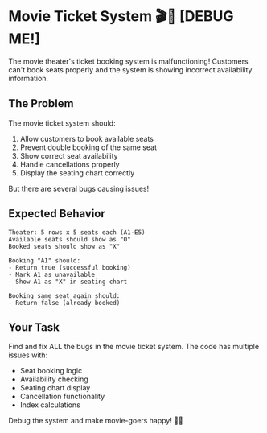 # Movie Ticket System 🎬🎫 [DEBUG ME!]

The movie theater's ticket booking system is malfunctioning! Customers can't book seats properly and the system is showing incorrect availability information.

## The Problem

The movie ticket system should:
1. Allow customers to book available seats
2. Prevent double booking of the same seat
3. Show correct seat availability
4. Handle cancellations properly
5. Display the seating chart correctly

But there are several bugs causing issues!

## Expected Behavior

```
Theater: 5 rows x 5 seats each (A1-E5)
Available seats should show as "O"
Booked seats should show as "X" 

Booking "A1" should:
- Return true (successful booking)
- Mark A1 as unavailable
- Show A1 as "X" in seating chart

Booking same seat again should:
- Return false (already booked)
```

## Your Task

Find and fix ALL the bugs in the movie ticket system. The code has multiple issues with:
- Seat booking logic
- Availability checking  
- Seating chart display
- Cancellation functionality
- Index calculations

Debug the system and make movie-goers happy! 🍿😊